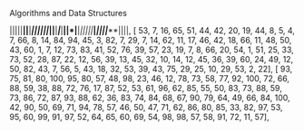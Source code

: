 Algorithms and Data Structures


|||||******|**|****|******|*|*||*|******|*||**|***|***|**||*|**|***|*|*|**||***|******|*|||*****||||,
[ 53,  7, 16, 65, 51, 44, 42, 20, 19, 44,  8,  5,   4,  7, 66,  8, 14, 84, 94, 45,  3, 82,  7, 29,   7, 14, 62, 11, 17, 46, 42, 18, 66, 11, 48, 50,  43, 60,  1,  7, 12, 73, 83, 41, 52, 76, 39, 57, 23, 19,  7,  8, 66, 20, 54,  1, 51, 25, 33, 73,  52, 28, 87, 22, 12, 56, 39, 13, 45, 32, 10, 14,  12, 45, 36, 39, 60, 24, 49, 12, 50, 82, 43,  7,  56,  5, 43, 18, 32, 53, 39, 43, 75, 29, 25, 10,  29, 53,  2, 22],
[ 93, 75, 81, 80, 100, 95,  80, 57, 48, 98, 23, 46,   12, 78, 73, 58,  77, 92, 100, 72, 66, 88, 59, 38,   88, 72, 76, 17,  87, 52,  53, 61, 96, 62, 85, 55,   50, 83, 73, 88,  59, 73,  86, 72, 87, 93, 88, 62,   36, 83, 74, 84,  68, 67,  90, 79, 64, 49, 66, 84,  100, 42, 90, 50,  69, 71,  94, 78, 57, 46, 50, 47,   71, 62, 86, 80,  85, 33,  82, 97, 53, 95, 60, 99,   91, 97, 52, 64,  65, 60,  69, 54, 98, 98, 57, 58,   91, 72, 11, 57],
